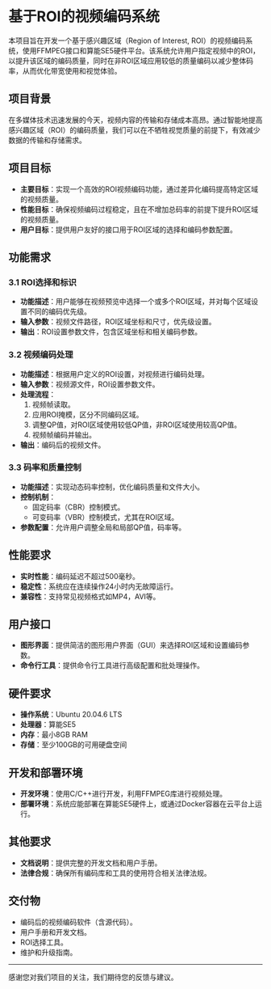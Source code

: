 # 基于ROI的视频编码系统

本项目旨在开发一个基于感兴趣区域（Region of Interest, ROI）的视频编码系统，使用FFMPEG接口和算能SE5硬件平台。该系统允许用户指定视频中的ROI，以提升该区域的编码质量，同时在非ROI区域应用较低的质量编码以减少整体码率，从而优化带宽使用和视觉体验。

## 项目背景

在多媒体技术迅速发展的今天，视频内容的传输和存储成本高昂。通过智能地提高感兴趣区域（ROI）的编码质量，我们可以在不牺牲视觉质量的前提下，有效减少数据的传输和存储需求。

## 项目目标

- **主要目标**：实现一个高效的ROI视频编码功能，通过差异化编码提高特定区域的视频质量。
- **性能目标**：确保视频编码过程稳定，且在不增加总码率的前提下提升ROI区域的视频质量。
- **用户目标**：提供用户友好的接口用于ROI区域的选择和编码参数配置。

## 功能需求

### 3.1 ROI选择和标识

- **功能描述**：用户能够在视频预览中选择一个或多个ROI区域，并对每个区域设置不同的编码优先级。
- **输入参数**：视频文件路径，ROI区域坐标和尺寸，优先级设置。
- **输出**：ROI设置参数文件，包含区域坐标和相关编码参数。

### 3.2 视频编码处理

- **功能描述**：根据用户定义的ROI设置，对视频进行编码处理。
- **输入参数**：视频源文件，ROI设置参数文件。
- **处理流程**：
    1. 视频帧读取。
    2. 应用ROI掩模，区分不同编码区域。
    3. 调整QP值，对ROI区域使用较低QP值，非ROI区域使用较高QP值。
    4. 视频帧编码并输出。
- **输出**：编码后的视频文件。

### 3.3 码率和质量控制

- **功能描述**：实现动态码率控制，优化编码质量和文件大小。
- **控制机制**：
    - 固定码率（CBR）控制模式。
    - 可变码率（VBR）控制模式，尤其在ROI区域。
- **参数配置**：允许用户调整全局和局部QP值，码率等。

## 性能要求

- **实时性能**：编码延迟不超过500毫秒。
- **稳定性**：系统应在连续操作24小时内无故障运行。
- **兼容性**：支持常见视频格式如MP4，AVI等。

## 用户接口

- **图形界面**：提供简洁的图形用户界面（GUI）来选择ROI区域和设置编码参数。
- **命令行工具**：提供命令行工具进行高级配置和批处理操作。

## 硬件要求

- **操作系统**：Ubuntu 20.04.6 LTS
- **处理器**：算能SE5
- **内存**：最小8GB RAM
- **存储**：至少100GB的可用硬盘空间

## 开发和部署环境

- **开发环境**：使用C/C++进行开发，利用FFMPEG库进行视频处理。
- **部署环境**：系统应能部署在算能SE5硬件上，或通过Docker容器在云平台上运行。

## 其他要求

- **文档说明**：提供完整的开发文档和用户手册。
- **法律合规**：确保所有编码库和工具的使用符合相关法律法规。

## 交付物

- 编码后的视频编码软件（含源代码）。
- 用户手册和开发文档。
- ROI选择工具。
- 维护和升级指南。

---
感谢您对我们项目的关注，我们期待您的反馈与建议。